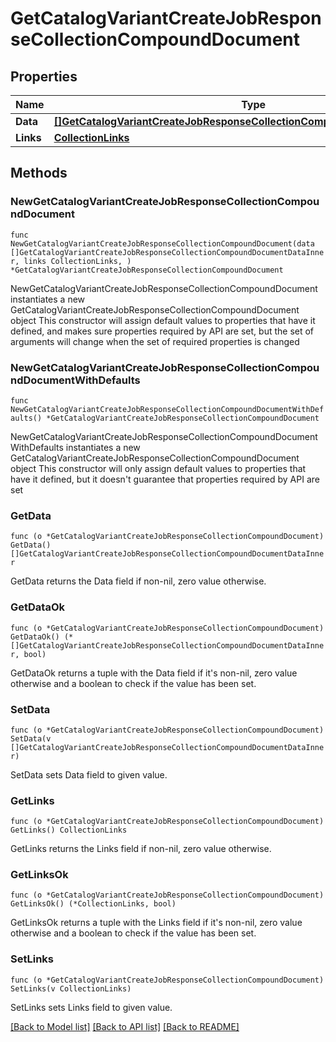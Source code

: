 # GetCatalogVariantCreateJobResponseCollectionCompoundDocument

## Properties

Name | Type | Description | Notes
------------ | ------------- | ------------- | -------------
**Data** | [**[]GetCatalogVariantCreateJobResponseCollectionCompoundDocumentDataInner**](GetCatalogVariantCreateJobResponseCollectionCompoundDocumentDataInner.md) |  | 
**Links** | [**CollectionLinks**](CollectionLinks.md) |  | 

## Methods

### NewGetCatalogVariantCreateJobResponseCollectionCompoundDocument

`func NewGetCatalogVariantCreateJobResponseCollectionCompoundDocument(data []GetCatalogVariantCreateJobResponseCollectionCompoundDocumentDataInner, links CollectionLinks, ) *GetCatalogVariantCreateJobResponseCollectionCompoundDocument`

NewGetCatalogVariantCreateJobResponseCollectionCompoundDocument instantiates a new GetCatalogVariantCreateJobResponseCollectionCompoundDocument object
This constructor will assign default values to properties that have it defined,
and makes sure properties required by API are set, but the set of arguments
will change when the set of required properties is changed

### NewGetCatalogVariantCreateJobResponseCollectionCompoundDocumentWithDefaults

`func NewGetCatalogVariantCreateJobResponseCollectionCompoundDocumentWithDefaults() *GetCatalogVariantCreateJobResponseCollectionCompoundDocument`

NewGetCatalogVariantCreateJobResponseCollectionCompoundDocumentWithDefaults instantiates a new GetCatalogVariantCreateJobResponseCollectionCompoundDocument object
This constructor will only assign default values to properties that have it defined,
but it doesn't guarantee that properties required by API are set

### GetData

`func (o *GetCatalogVariantCreateJobResponseCollectionCompoundDocument) GetData() []GetCatalogVariantCreateJobResponseCollectionCompoundDocumentDataInner`

GetData returns the Data field if non-nil, zero value otherwise.

### GetDataOk

`func (o *GetCatalogVariantCreateJobResponseCollectionCompoundDocument) GetDataOk() (*[]GetCatalogVariantCreateJobResponseCollectionCompoundDocumentDataInner, bool)`

GetDataOk returns a tuple with the Data field if it's non-nil, zero value otherwise
and a boolean to check if the value has been set.

### SetData

`func (o *GetCatalogVariantCreateJobResponseCollectionCompoundDocument) SetData(v []GetCatalogVariantCreateJobResponseCollectionCompoundDocumentDataInner)`

SetData sets Data field to given value.


### GetLinks

`func (o *GetCatalogVariantCreateJobResponseCollectionCompoundDocument) GetLinks() CollectionLinks`

GetLinks returns the Links field if non-nil, zero value otherwise.

### GetLinksOk

`func (o *GetCatalogVariantCreateJobResponseCollectionCompoundDocument) GetLinksOk() (*CollectionLinks, bool)`

GetLinksOk returns a tuple with the Links field if it's non-nil, zero value otherwise
and a boolean to check if the value has been set.

### SetLinks

`func (o *GetCatalogVariantCreateJobResponseCollectionCompoundDocument) SetLinks(v CollectionLinks)`

SetLinks sets Links field to given value.



[[Back to Model list]](../README.md#documentation-for-models) [[Back to API list]](../README.md#documentation-for-api-endpoints) [[Back to README]](../README.md)


